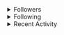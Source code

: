 <details><summary>Followers</summary><a href="https://github.com/eebalboni"><img src="https://avatars.githubusercontent.com/u/84345297?v=4" alt="eebalboni" style="width:42px;height:42px"></a><a href="https://github.com/PriscillaE1"><img src="https://avatars.githubusercontent.com/u/91395861?v=4" alt="PriscillaE1" style="width:42px;height:42px"></a></details>
<details><summary>Following</summary><a href="https://github.com/3b1b"><img src="https://avatars.githubusercontent.com/u/11601040?v=4" alt="3b1b" style="width:42px;height:42px"></a><a href="https://github.com/a-r-t"><img src="https://avatars.githubusercontent.com/u/26610904?v=4" alt="a-r-t" style="width:42px;height:42px"></a><a href="https://github.com/swirty"><img src="https://avatars.githubusercontent.com/u/35018264?v=4" alt="swirty" style="width:42px;height:42px"></a><a href="https://github.com/BobdaFett"><img src="https://avatars.githubusercontent.com/u/57099895?v=4" alt="BobdaFett" style="width:42px;height:42px"></a><a href="https://github.com/Clemeit"><img src="https://avatars.githubusercontent.com/u/60582814?v=4" alt="Clemeit" style="width:42px;height:42px"></a><a href="https://github.com/eebalboni"><img src="https://avatars.githubusercontent.com/u/84345297?v=4" alt="eebalboni" style="width:42px;height:42px"></a><a href="https://github.com/PriscillaE1"><img src="https://avatars.githubusercontent.com/u/91395861?v=4" alt="PriscillaE1" style="width:42px;height:42px"></a></details>
<details><summary>Recent Activity</summary><ul><li>Pushed 1 commit to <a href="https://github.com/LittleTealeaf/baritone">LittleTealeaf/baritone</a><br><a href="https://github.com/LittleTealeaf/baritone/commit/de67ae1b97eb3d3dd6631d41ae35f9461290cbca">de67a</a>: Cleanup Code</li><li>Pushed 1 commit to <a href="https://github.com/LittleTealeaf/baritone">LittleTealeaf/baritone</a><br><a href="https://github.com/LittleTealeaf/baritone/commit/8a54c0e9c74b572e267aa200b5b5d86c3d92d7d8">8a54c</a>: something</li><li>Pushed 1 commit to <a href="https://github.com/LittleTealeaf/baritone">LittleTealeaf/baritone</a><br><a href="https://github.com/LittleTealeaf/baritone/commit/0d34790980469b2886ec6e27bf050b01958a2dec">0d347</a>: Recipes</li><li>Pushed 1 commit to <a href="https://github.com/LittleTealeaf/baritone">LittleTealeaf/baritone</a><br><a href="https://github.com/LittleTealeaf/baritone/commit/3afb949f434c8338f20c2b51a10722ab1a26d836">3afb9</a>: Basic Crafting</li><li>Pushed 1 commit to <a href="https://github.com/LittleTealeaf/EC-272">LittleTealeaf/EC-272</a><br><a href="https://github.com/LittleTealeaf/EC-272/commit/a316ad6cf64eb4b6ccd17184cd249ef12dc91ccd">a316a</a>: class notes</li><li>Pushed 1 commit to <a href="https://github.com/LittleTealeaf/SER-210-Assignment-01">LittleTealeaf/SER-210-Assignment-01</a><br><a href="https://github.com/LittleTealeaf/SER-210-Assignment-01/commit/73c22d9a6620437ddd0b4970074d488639dec446">73c22</a>: Code Cleanup</li><li>Pushed 1 commit to <a href="https://github.com/LittleTealeaf/SER-210-Assignment-01">LittleTealeaf/SER-210-Assignment-01</a><br><a href="https://github.com/LittleTealeaf/SER-210-Assignment-01/commit/cb19675f8531d93a12e36334ce7629e9a5b0b581">cb196</a>: Moved Play Again button up</li><li>Pushed 1 commit to <a href="https://github.com/LittleTealeaf/SER-210-Assignment-01">LittleTealeaf/SER-210-Assignment-01</a><br><a href="https://github.com/LittleTealeaf/SER-210-Assignment-01/commit/b4e8ed505d351a383de3aacd0a3fb182730dd80f">b4e8e</a>: Added Button Functionality</li><li>Pushed 1 commit to <a href="https://github.com/LittleTealeaf/SER-210-Assignment-01">LittleTealeaf/SER-210-Assignment-01</a><br><a href="https://github.com/LittleTealeaf/SER-210-Assignment-01/commit/e36847b435c2e195dd2d22ce51c268eb1c9785d3">e3684</a>: Created Reset Button</li><li>Pushed 1 commit to <a href="https://github.com/LittleTealeaf/SER-210-Assignment-01">LittleTealeaf/SER-210-Assignment-01</a><br><a href="https://github.com/LittleTealeaf/SER-210-Assignment-01/commit/fe45e2bc93ad00e631118b422e415a13527048fb">fe45e</a>: Customized layout for greeter and instructions</li></ul></details>
